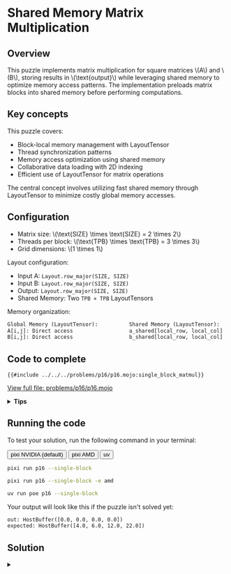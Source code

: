 # Shared Memory Matrix Multiplication

## Overview

This puzzle implements matrix multiplication for square matrices \\(A\\) and \\(B\\), storing results in \\(\text{output}\\) while leveraging shared memory to optimize memory access patterns. The implementation preloads matrix blocks into shared memory before performing computations.

## Key concepts

This puzzle covers:

- Block-local memory management with LayoutTensor
- Thread synchronization patterns
- Memory access optimization using shared memory
- Collaborative data loading with 2D indexing
- Efficient use of LayoutTensor for matrix operations

The central concept involves utilizing fast shared memory through LayoutTensor to minimize costly global memory accesses.

## Configuration

- Matrix size: \\(\\text{SIZE} \\times \\text{SIZE} = 2 \\times 2\\)
- Threads per block: \\(\\text{TPB} \\times \\text{TPB} = 3 \\times 3\\)
- Grid dimensions: \\(1 \\times 1\\)

Layout configuration:

- Input A: `Layout.row_major(SIZE, SIZE)`
- Input B: `Layout.row_major(SIZE, SIZE)`
- Output: `Layout.row_major(SIZE, SIZE)`
- Shared Memory: Two `TPB × TPB` LayoutTensors

Memory organization:

```txt
Global Memory (LayoutTensor):          Shared Memory (LayoutTensor):
A[i,j]: Direct access                  a_shared[local_row, local_col]
B[i,j]: Direct access                  b_shared[local_row, local_col]
```

## Code to complete

```mojo
{{#include ../../../problems/p16/p16.mojo:single_block_matmul}}
```

<a href="{{#include ../_includes/repo_url.md}}/blob/main/problems/p16/p16.mojo" class="filename">View full file: problems/p16/p16.mojo</a>

<details>
<summary><strong>Tips</strong></summary>

<div class="solution-tips">

1. Load matrices to shared memory using global and local indices
2. Call `barrier()` after loading
3. Compute dot product using shared memory indices
4. Check array bounds for all operations

</div>
</details>

## Running the code

To test your solution, run the following command in your terminal:

<div class="code-tabs" data-tab-group="package-manager">
  <div class="tab-buttons">
    <button class="tab-button">pixi NVIDIA (default)</button>
    <button class="tab-button">pixi AMD</button>
    <button class="tab-button">uv</button>
  </div>
  <div class="tab-content">

```bash
pixi run p16 --single-block
```

  </div>
  <div class="tab-content">

```bash
pixi run p16 --single-block -e amd
```

  </div>
  <div class="tab-content">

```bash
uv run poe p16 --single-block
```

  </div>
</div>

Your output will look like this if the puzzle isn't solved yet:

```txt
out: HostBuffer([0.0, 0.0, 0.0, 0.0])
expected: HostBuffer([4.0, 6.0, 12.0, 22.0])
```

## Solution

<details class="solution-details">
<summary></summary>

```mojo
{{#include ../../../solutions/p16/p16.mojo:single_block_matmul_solution}}
```

<div class="solution-explanation">

The shared memory implementation with LayoutTensor improves performance through efficient memory access patterns:

### Memory organization

```txt
Input Tensors (2×2):                Shared Memory (3×3):
Matrix A:                           a_shared:
 [a[0,0] a[0,1]]                     [s[0,0] s[0,1] s[0,2]]
 [a[1,0] a[1,1]]                     [s[1,0] s[1,1] s[1,2]]
                                     [s[2,0] s[2,1] s[2,2]]
Matrix B:                           b_shared: (similar layout)
 [b[0,0] b[0,1]]                     [t[0,0] t[0,1] t[0,2]]
 [b[1,0] b[1,1]]                     [t[1,0] t[1,1] t[1,2]]
                                     [t[2,0] t[2,1] t[2,2]]
```

### Implementation phases

1. **Shared Memory Setup**:

   ```mojo
   # Create 2D shared memory tensors using TensorBuilder
   a_shared = tb[dtype]().row_major[TPB, TPB]().shared().alloc()
   b_shared = tb[dtype]().row_major[TPB, TPB]().shared().alloc()
   ```

2. **Thread Indexing**:

   ```mojo
   # Global indices for matrix access
   row = block_dim.y * block_idx.y + thread_idx.y
   col = block_dim.x * block_idx.x + thread_idx.x

   # Local indices for shared memory
   local_row = thread_idx.y
   local_col = thread_idx.x
   ```

3. **Data Loading**:

   ```mojo
   # Load data into shared memory using LayoutTensor indexing
   if row < size and col < size:
       a_shared[local_row, local_col] = a[row, col]
       b_shared[local_row, local_col] = b[row, col]
   ```

4. **Computation with Shared Memory**:

   ```mojo
   # Guard ensures we only compute for valid matrix elements
   if row < size and col < size:
       # Initialize accumulator with output tensor's type
       var acc: output.element_type = 0

       # Compile-time unrolled loop for matrix multiplication
       @parameter
       for k in range(size):
           acc += a_shared[local_row, k] * b_shared[k, local_col]

       # Write result only for threads within matrix bounds
       output[row, col] = acc
   ```

   Key aspects:
   - **Boundary check**: `if row < size and col < size`
     - Prevents out-of-bounds computation
     - Only valid threads perform work
     - Essential because TPB (3×3) > SIZE (2×2)

   - **Accumulator Type**: `var acc: output.element_type`
     - Uses output tensor's element type for type safety
     - Ensures consistent numeric precision
     - Initialized to zero before accumulation

   - **Loop Optimization**: `@parameter for k in range(size)`
     - Unrolls the loop at compile time
     - Enables better instruction scheduling
     - Efficient for small, known matrix sizes

   - **Result Writing**: `output[row, col] = acc`
     - Protected by the same guard condition
     - Only valid threads write results
     - Maintains matrix bounds safety

### Thread safety and synchronization

1. **Guard conditions**:
   - Input Loading: `if row < size and col < size`
   - Computation: Same guard ensures thread safety
   - Output Writing: Protected by the same condition
   - Prevents invalid memory access and race conditions

2. **Memory access safety**:
   - Shared memory: Accessed only within TPB bounds
   - Global memory: Protected by size checks
   - Output: Guarded writes prevent corruption

### Key language features

1. **LayoutTensor benefits**:
   - Direct 2D indexing simplifies code
   - Type safety through `element_type`
   - Efficient memory layout handling

2. **Shared memory allocation**:
   - TensorBuilder for structured allocation
   - Row-major layout matching input tensors
   - Proper alignment for efficient access

3. **Synchronization**:
   - `barrier()` ensures shared memory consistency
   - Proper synchronization between load and compute
   - Thread cooperation within block

### Performance optimizations

1. **Memory Access Efficiency**:
   - Single global memory load per element
   - Multiple reuse through shared memory
   - Coalesced memory access patterns

2. **Thread cooperation**:
   - Collaborative data loading
   - Shared data reuse
   - Efficient thread synchronization

3. **Computational benefits**:
   - Reduced global memory traffic
   - Better cache utilization
   - Improved instruction throughput

This implementation significantly improves performance over the naive version by:

- Reducing global memory accesses
- Enabling data reuse through shared memory
- Using efficient 2D indexing with LayoutTensor
- Maintaining proper thread synchronization

</div>
</details>
